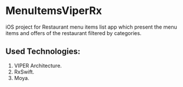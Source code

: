 # MenuItemsViperRx
iOS project for Restaurant menu items list app which present the menu items and offers of the restaurant filtered by categories.

## Used Technologies:
1. VIPER Architecture.
2. RxSwift.
3. Moya.
